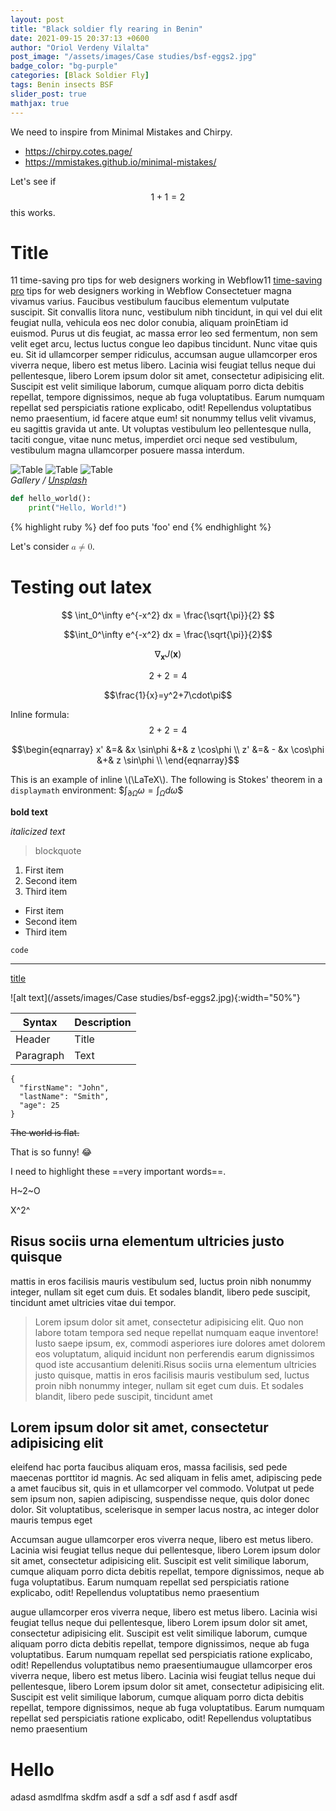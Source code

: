 ```yaml
---
layout: post
title: "Black soldier fly rearing in Benin"
date: 2021-09-15 20:37:13 +0600
author: "Oriol Verdeny Vilalta"
post_image: "/assets/images/Case studies/bsf-eggs2.jpg"
badge_color: "bg-purple"
categories: [Black Soldier Fly]
tags: Benin insects BSF
slider_post: true
mathjax: true
---
```



We need to inspire from Minimal Mistakes and Chirpy.

* https://chirpy.cotes.page/
* https://mmistakes.github.io/minimal-mistakes/



Let's see if $$1+1=2$$ this works.

# Title

11 time-saving pro tips for web designers working in Webflow11 <a href="#">time-saving pro</a> tips for web designers working in Webflow Consectetuer magna vivamus varius. Faucibus vestibulum faucibus elementum vulputate suscipit. Sit convallis litora nunc, vestibulum nibh tincidunt, in qui vel dui elit feugiat nulla, vehicula eos nec dolor conubia, aliquam proinEtiam id euismod. Purus ut dis feugiat, ac massa error leo sed fermentum, non sem velit eget arcu, lectus luctus congue leo dapibus tincidunt. Nunc vitae quis eu. Sit id ullamcorper semper ridiculus, accumsan augue ullamcorper eros viverra neque, libero est metus libero. Lacinia wisi feugiat tellus neque dui pellentesque, libero Lorem ipsum dolor sit amet, consectetur adipisicing elit. Suscipit est velit similique laborum, cumque aliquam porro dicta debitis repellat, tempore dignissimos, neque ab fuga voluptatibus. Earum numquam repellat sed perspiciatis ratione explicabo, odit! Repellendus voluptatibus nemo praesentium, id facere atque eum! sit nonummy tellus velit vivamus, eu sagittis gravida ut ante. Ut voluptas vestibulum leo pellentesque nulla, taciti congue, vitae nunc metus, imperdiet orci neque sed vestibulum, vestibulum magna ullamcorper posuere massa interdum.


<div class="gallery-box">
  <div class="gallery">
    <img src="/assets/images/Case studies/bsf-eggs2.jpg" loading="lazy" alt="Table">
    <img src="/assets/images/Case studies/bsf-eggs2.jpg" loading="lazy" alt="Table">
    <img src="/assets/images/Case studies/bsf-eggs2.jpg" loading="lazy" alt="Table">
  </div>
  <em>Gallery / <a href="https://unsplash.com/" target="_blank">Unsplash</a></em>
</div>


```python
def hello_world():
    print("Hello, World!")
```

{% highlight ruby %}
def foo
  puts 'foo'
end
{% endhighlight %}

Let's consider <math><mi>a</mi><mo>≠</mo><mn>0</mn></math>.

# Testing out latex

$$
\int_0^\infty e^{-x^2} dx = \frac{\sqrt{\pi}}{2}
$$

$$\int_0^\infty e^{-x^2} dx = \frac{\sqrt{\pi}}{2}$$

$$\nabla_\boldsymbol{x} J(\boldsymbol{x})$$

$$2+2=4$$

$$\frac{1}{x}=y^2+7\cdot\pi$$

Inline formula: $$2+2=4$$

$$\begin{eqnarray}
x' &=& &x \sin\phi &+& z \cos\phi \\
z' &=& - &x \cos\phi &+& z \sin\phi \\
\end{eqnarray}$$


This is an example of inline \\(\LaTeX\\). The following is Stokes' theorem in a
`displaymath` environment: \$$\int_{\partial \Omega} \omega = \int_{\Omega} d\omega\$$


**bold text**

*italicized text*

> blockquote

1. First item
2. Second item
3. Third item

- First item
- Second item
- Third item

`code`

---

[title](https://www.example.com)

![alt text](/assets/images/Case studies/bsf-eggs2.jpg){:width="50%"}

| Syntax | Description |
| ----------- | ----------- |
| Header | Title |
| Paragraph | Text | 

```
{
  "firstName": "John",
  "lastName": "Smith",
  "age": 25
}
``` 

~~The world is flat.~~

That is so funny! :joy: 

I need to highlight these ==very important words==. 

H~2~O 

X^2^ 

## Risus sociis urna elementum ultricies justo quisque

mattis in eros facilisis mauris vestibulum sed, luctus proin nibh nonummy integer, nullam sit eget cum duis. Et sodales blandit, libero pede suscipit, tincidunt amet ultricies vitae dui tempor.

<blockquote class="blockquote single-quote">
  Lorem ipsum dolor sit amet, consectetur adipisicing elit. Quo non labore totam tempora sed neque repellat numquam eaque inventore! Iusto saepe ipsum, ex, commodi asperiores iure dolores amet dolorem eos voluptatum, aliquid incidunt non perferendis earum dignissimos quod iste accusantium deleniti.Risus sociis urna elementum ultricies justo quisque, mattis in eros facilisis mauris vestibulum sed, luctus proin nibh nonummy integer, nullam sit eget cum duis. Et sodales blandit, libero pede suscipit, tincidunt amet
</blockquote>

## Lorem ipsum dolor sit amet, consectetur adipisicing elit
eleifend hac porta faucibus aliquam eros, massa facilisis, sed pede maecenas porttitor id magnis. Ac sed aliquam in felis amet, adipiscing pede a amet faucibus sit, quis in et ullamcorper vel commodo. Volutpat ut pede sem ipsum non, sapien adipiscing, suspendisse neque, quis dolor donec dolor. Sit voluptatibus, scelerisque in semper lacus nostra, ac integer dolor mauris tempus eget

Accumsan augue ullamcorper eros viverra neque, libero est metus libero. Lacinia wisi feugiat tellus neque dui pellentesque, libero Lorem ipsum dolor sit amet, consectetur adipisicing elit. Suscipit est velit similique laborum, cumque aliquam porro dicta debitis repellat, tempore dignissimos, neque ab fuga voluptatibus. Earum numquam repellat sed perspiciatis ratione explicabo, odit! Repellendus voluptatibus nemo praesentium

augue ullamcorper eros viverra neque, libero est metus libero. Lacinia wisi feugiat tellus neque dui pellentesque, libero Lorem ipsum dolor sit amet, consectetur adipisicing elit. Suscipit est velit similique laborum, cumque aliquam porro dicta debitis repellat, tempore dignissimos, neque ab fuga voluptatibus. Earum numquam repellat sed perspiciatis ratione explicabo, odit! Repellendus voluptatibus nemo praesentiumaugue ullamcorper eros viverra neque, libero est metus libero. Lacinia wisi feugiat tellus neque dui pellentesque, libero Lorem ipsum dolor sit amet, consectetur adipisicing elit. Suscipit est velit similique laborum, cumque aliquam porro dicta debitis repellat, tempore dignissimos, neque ab fuga voluptatibus. Earum numquam repellat sed perspiciatis ratione explicabo, odit! Repellendus voluptatibus nemo praesentium



# Hello

adasd asmdlfma skdfm 
asdf a
sdf a
sdf 
asd
f
asdf 
asdf
